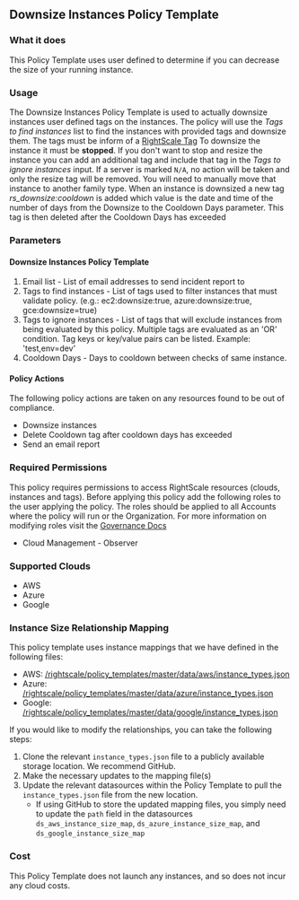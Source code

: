 ## Downsize Instances Policy Template

### What it does

This Policy Template uses user defined to determine if you can decrease the size of your running instance.  

### Usage

The Downsize Instances Policy Template is used to actually downsize instances user defined tags on the instances.  The policy will use the *Tags to find instances* list to find the instances with provided tags and downsize them.  The tags must be inform of a [RightScale Tag](https://docs.rightscale.com/cm/ref/list_of_rightscale_tags.html#overview)
To downsize the instance it must be **stopped**.  If you don't want to stop and resize the instance you can add an additional tag and include that tag in the *Tags to ignore instances* input.
If a server is marked `N/A`, no action will be taken and only the resize tag will be removed. You will need to manually move that instance to another family type.
When an instance is downsized a new tag *rs_downsize:cooldown* is added which value is the date and time of the number of days from the Downsize to the Cooldown Days parameter.  This tag is then deleted after the Cooldown Days has exceeded


### Parameters

#### Downsize Instances Policy Template
1. Email list - List of email addresses to send incident report to
2. Tags to find instances - List of tags used to filter instances that must validate policy. (e.g.: ec2:downsize:true, azure:downsize:true, gce:downsize=true)
3. Tags to ignore instances - List of tags that will exclude instances from being evaluated by this policy. Multiple tags are evaluated as an 'OR' condition. Tag keys or key/value pairs can be listed. Example: 'test,env=dev'
4. Cooldown Days - Days to cooldown between checks of same instance.  

#### Policy Actions

The following policy actions are taken on any resources found to be out of compliance.

- Downsize instances
- Delete Cooldown tag after cooldown days has exceeded
- Send an email report

### Required Permissions

This policy requires permissions to access RightScale resources (clouds, instances and tags).  Before applying this policy add the following roles to the user applying the policy.  The roles should be applied to all Accounts where the policy will run or the Organization. For more information on modifying roles visit the [Governance Docs](https://docs.rightscale.com/cm/ref/user_roles.html)

- Cloud Management - Observer

### Supported Clouds

- AWS
- Azure
- Google

### Instance Size Relationship Mapping

This policy template uses instance mappings that we have defined in the following files:
- AWS: [/rightscale/policy_templates/master/data/aws/instance_types.json](/rightscale/policy_templates/master/data/aws/instance_types.json)
- Azure:  [/rightscale/policy_templates/master/data/azure/instance_types.json](/rightscale/policy_templates/master/data/azure/instance_types.json)
- Google: [/rightscale/policy_templates/master/data/google/instance_types.json](/rightscale/policy_templates/master/data/google/instance_types.json)

If you would like to modify the relationships, you can take the following steps:
1. Clone the relevant `instance_types.json` file to a publicly available storage location. We recommend GitHub.
1. Make the necessary updates to the mapping file(s)
1. Update the relevant datasources within the Policy Template to pull the `instance_types.json` file from the new location.
    - If using GitHub to store the updated mapping files, you simply need to update the `path` field in the datasources `ds_aws_instance_size_map`, `ds_azure_instance_size_map`, and `ds_google_instance_size_map`

### Cost

This Policy Template does not launch any instances, and so does not incur any cloud costs.
